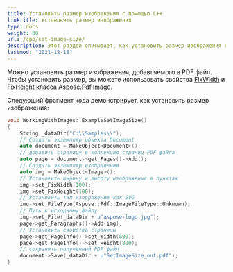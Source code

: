 ```yaml
---
title: Установить размер изображения с помощью C++
linktitle: Установить размер изображения
type: docs
weight: 80
url: /cpp/set-image-size/
description: Этот раздел описывает, как установить размер изображения в PDF файле с использованием библиотеки C++.
lastmod: "2021-12-18"
---
```


Можно установить размер изображения, добавляемого в PDF файл. Чтобы установить размер, вы можете использовать свойства [FixWidth](https://reference.aspose.com/pdf/cpp/class/aspose.pdf.image#a08f2f92b184632385eab19fb96c6d40e) и [FixHeight](https://reference.aspose.com/pdf/cpp/class/aspose.pdf.image#aed67b52e058b97df6931c214d7092dfa) класса [Aspose.Pdf.Image](https://reference.aspose.com/pdf/cpp/class/aspose.pdf.image).

Следующий фрагмент кода демонстрирует, как установить размер изображения:

```cpp
void WorkingWithImages::ExampleSetImageSize()
{
    String _dataDir("C:\\Samples\\");
    // Создать экземпляр объекта Document
    auto document = MakeObject<Document>();
    // добавить страницу в коллекцию страниц PDF файла
    auto page = document->get_Pages()->Add();
    // Создать экземпляр изображения
    auto img = MakeObject<Image>();
    // Установить ширину и высоту изображения в пунктах
    img->set_FixWidth(100);
    img->set_FixHeight(100);
    // Установить тип изображения как SVG
    img->set_FileType(Aspose::Pdf::ImageFileType::Unknown);
    // Путь к исходному файлу
    img->set_File(_dataDir + u"aspose-logo.jpg");
    page->get_Paragraphs()->Add(img);
    // Установить свойства страницы
    page->get_PageInfo()->set_Width(800);
    page->get_PageInfo()->set_Height(800);
    // сохранить полученный PDF файл
    document->Save(_dataDir + u"SetImageSize_out.pdf");
}
```
```